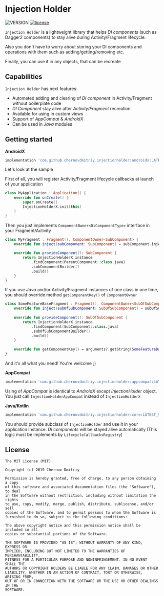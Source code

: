 # Injection Holder
![VERSION](https://api.bintray.com/packages/chernovdmitriy/InjectionHolder/InjectionHolder/images/download.svg)
[![license](https://img.shields.io/github/license/mashape/apistatus.svg)](https://opensource.org/licenses/MIT)

`Injection Holder` is a lightweight library that helps _DI components_ (such as Dagger2 components) to stay alive during Activity/Fragment lifecycle. 

Also you don't have to worry about storing your DI components and operations with them such as adding/getting/removing etc.

Finally, you can use it in any objects, that can be recreate

## Capabilities
`Injection Holder` has next features:
- Automated adding and clearing of _DI component_ in Activity/Fragment without boilerplate code
- _DI Component_ stay alive after _Activity/Fragment_ recreation
- Available for using in custom views
- Support of _AppCompat_ & _AndroidX_
- Can be used in _Java_ modules

## Getting started

**AndroidX**

```gradle
implementation 'com.github.chernovdmitriy.injectionholder:androidx:LATEST_VERSION'
```
Let's look at the sample

First of all, you will register Activity/Fragment lifecycle callbacks at launch of your application

```kotlin
class MyApplication : Application() {
    override fun onCreate() {
        super.onCreate()
        InjectionHolderX.init(this)
    }
}
```

Then you just implements `ComponentOwner<DiComponentType>` interface in your Fragment/Activity
```kotlin
class MyFragment : Fragment(), ComponentOwner<SubComponent> {
    override fun inject(subComponent: SubComponent) = subComponent.inject(this)
 
    override fun provideComponent(): SubComponent {
        return InjectionHolderX.instance
            .findComponent(ParentComponent::class.java)
            .subComponentBuilder()
            .build()
    }
}
```

If you use _Java_ and/or Activity/Fragment instances of one class in one time, you should override method `getComponentKey()` of `ComponentOwner`

```kotlin
class SomeFeatureBaseFragment : Fragment(), ComponentOwner<SubOfSubComponent> {
    override fun inject(subOfSubComponent: SubOfSubComponent) = subOfSubComponent.inject(this)
 
    override fun provideComponent(): SubOfSubComponent {
        return InjectionHolderX.instance
            .findComponent(SubComponent::class.java)
            .subOfSubComponentBuilder()
            .build()
    }
    
    override fun getComponentKey() = arguments?.getString(SomeFeatureData.EXTRA) ?: javaClass.toString()
}

```

And it's all what you need! You're welcome ;)


**AppCompat**

```gradle
implementation 'com.github.chernovdmitriy.injectionholder:appcompat:LATEST_VERSION'
```

Using of _AppCompat_ is identical to _AndroidX_ except _InjectionHolder_ object. You just call `InjectionHolderAppCompat` instead of `InjectionHolderX`


**Java/Kotlin**
```gradle
implementation 'com.github.chernovdmitriy.injectionholder:core:LATEST_VERSION'
```

You should provide subclass of `InjectionHolder` and use it in your application instance.
_DI components_ will be stayed alive automatically (This logic must be implements by `LifecycleCallbacksRegistry`)


## License
```
The MIT License (MIT)

Copyright (c) 2019 Chernov Dmitriy

Permission is hereby granted, free of charge, to any person obtaining a copy
of this software and associated documentation files (the "Software"), to deal
in the Software without restriction, including without limitation the rights
to use, copy, modify, merge, publish, distribute, sublicense, and/or sell
copies of the Software, and to permit persons to whom the Software is
furnished to do so, subject to the following conditions:

The above copyright notice and this permission notice shall be included in all
copies or substantial portions of the Software.

THE SOFTWARE IS PROVIDED "AS IS", WITHOUT WARRANTY OF ANY KIND, EXPRESS OR
IMPLIED, INCLUDING BUT NOT LIMITED TO THE WARRANTIES OF MERCHANTABILITY,
FITNESS FOR A PARTICULAR PURPOSE AND NONINFRINGEMENT. IN NO EVENT SHALL THE
AUTHORS OR COPYRIGHT HOLDERS BE LIABLE FOR ANY CLAIM, DAMAGES OR OTHER
LIABILITY, WHETHER IN AN ACTION OF CONTRACT, TORT OR OTHERWISE, ARISING FROM,
OUT OF OR IN CONNECTION WITH THE SOFTWARE OR THE USE OR OTHER DEALINGS IN THE
SOFTWARE.
```
